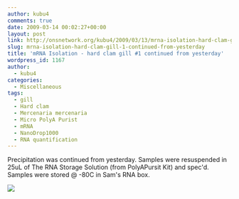 ```yaml
---
author: kubu4
comments: true
date: 2009-03-14 00:02:27+00:00
layout: post
link: http://onsnetwork.org/kubu4/2009/03/13/mrna-isolation-hard-clam-gill-1-continued-from-yesterday/
slug: mrna-isolation-hard-clam-gill-1-continued-from-yesterday
title: 'mRNA Isolation - hard clam gill #1 continued from yesterday'
wordpress_id: 1167
author:
  - kubu4
categories:
  - Miscellaneous
tags:
  - gill
  - Hard clam
  - Mercenaria mercenaria
  - Micro PolyA Purist
  - mRNA
  - NanoDrop1000
  - RNA quantification
---
```


Precipitation was continued from yesterday. Samples were resuspended in 25uL of The RNA Storage Solution (from PolyAPursit Kit) and spec'd. Samples were stored @ -80C in Sam's RNA box.

![](http://eagle.fish.washington.edu/Arabidopsis/RNA%20Spec%20Readings/20090313%20RNA%20SJW.jpg)
